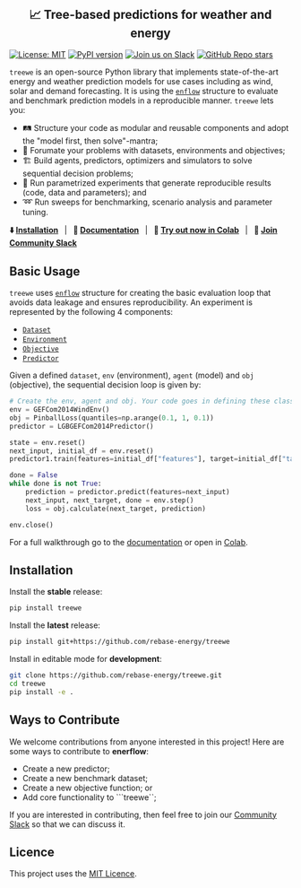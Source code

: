 <div align="center">
<h2 style="margin-top: 0px;">
    📈 Tree-based predictions for weather and energy
</h2>
</div>

[![License: MIT](https://img.shields.io/badge/license-MIT-green.svg)](https://opensource.org/licenses/MIT)
[![PyPI version](https://badge.fury.io/py/treewe.svg)](https://badge.fury.io/py/treewe) 
[![Join us on Slack](https://img.shields.io/badge/Join%20us%20on%20Slack-%2362BEAF?style=flat&logo=slack&logoColor=white)](https://join.slack.com/t/rebase-community/shared_invite/zt-1dtd0tdo6-sXuCEy~zPnvJw4uUe~tKeA) 
[![GitHub Repo stars](https://img.shields.io/github/stars/rebase-energy/treewe?style=social)](https://github.com/rebase-energy/treewe)

```treewe``` is an open-source Python library that implements state-of-the-art energy and weather prediction models for use cases including as wind, solar and demand forecasting. It is using the [```enflow```](https://github.com/rebase-energy/enflow) structure to evaluate and benchmark prediction models in a reproducible manner. ```treewe``` lets you: 

* 🛤️ Structure your code as modular and reusable components and adopt the "model first, then solve"-mantra;
* 🌱 Forumate your problems with datasets, environments and objectives;
* 🏗️ Build agents, predictors, optimizers and simulators to solve sequential decision problems;
* 🧪 Run parametrized experiments that generate reproducible results (code, data and parameters); and
* ➿ Run sweeps for benchmarking, scenario analysis and parameter tuning.

**⬇️ [Installation](#installation)**
&ensp;|&ensp;
**📖 [Documentation](https://docs.energydatamodel.org/en/latest/)**
&ensp;|&ensp;
**🚀 [Try out now in Colab](https://colab.research.google.com/github/rebase-energy/enerflow/blob/main/enerflow/examples/heftcom2024/notebook.ipynb)**
&ensp;|&ensp;
**👋 [Join Community Slack](https://join.slack.com/t/rebase-community/shared_invite/zt-1dtd0tdo6-sXuCEy~zPnvJw4uUe~tKeA)**

## Basic Usage
`treewe` uses [`enflow`](https://github.com/rebase-energy/enflow) structure for creating the basic evaluation loop that avoids data leakage and ensures reproducibility. An experiment is represented by the following 4 components: 

* [`Dataset`]()
* [`Environment`]()
* [`Objective`]()
* [`Predictor`]()

Given a defined `dataset`, `env` (environment), `agent` (model) and `obj` (objective), the sequential decision loop is given by: 

```python
# Create the env, agent and obj. Your code goes in defining these classes. 
env = GEFCom2014WindEnv()
obj = PinballLoss(quantiles=np.arange(0.1, 1, 0.1))
predictor = LGBGEFCom2014Predictor()

state = env.reset()
next_input, initial_df = env.reset()
predictor1.train(features=initial_df["features"], target=initial_df["target"])

done = False
while done is not True:
    prediction = predictor.predict(features=next_input)
    next_input, next_target, done = env.step()
    loss = obj.calculate(next_target, prediction)

env.close()
```

For a full walkthrough go to the [documentation](https://docs.enerflow.org/en/latest/walkthrough.html#) or open in [Colab](https://colab.research.google.com/github/rebase-energy/enerflow/blob/main/enerflow/examples/walkthrough/notebook.ipynb). 

## Installation
Install the **stable** release: 
```bash
pip install treewe
```

Install the **latest** release: 
```bash
pip install git+https://github.com/rebase-energy/treewe
```

Install in editable mode for **development**: 
```bash
git clone https://github.com/rebase-energy/treewe.git
cd treewe
pip install -e . 
```

## Ways to Contribute
We welcome contributions from anyone interested in this project! Here are some ways to contribute to **enerflow**:

* Create a new predictor; 
* Create a new benchmark dataset;
* Create a new objective function; or
* Add core functionality to ```treewe``;

If you are interested in contributing, then feel free to join our [Community Slack](https://join.slack.com/t/rebase-community/shared_invite/zt-1dtd0tdo6-sXuCEy~zPnvJw4uUe~tKeA) so that we can discuss it. 

## Licence
This project uses the [MIT Licence](LICENCE.md).  



